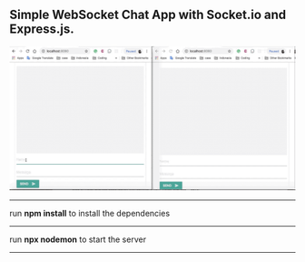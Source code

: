 ## Simple WebSocket Chat App with Socket.io and Express.js.

![alt text](public/images/chat.gif)

___________________________________________________________
run **npm install** to install the dependencies
___________________________________________________________
run **npx nodemon** to start the server
___________________________________________________________
